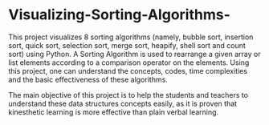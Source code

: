 # Visualizing-Sorting-Algorithms-
This project visualizes 8 sorting algorithms (namely, bubble sort, insertion sort, quick sort, selection sort, merge sort, heapify, shell sort and count sort) using Python. A Sorting Algorithm is used to rearrange a given array or list elements according to a comparison operator on the elements. Using this project, one can understand the concepts, codes, time complexities and the basic effectiveness of these algorithms.

The main objective of this project is to help the students and teachers to understand these data structures concepts easily, as it is proven that kinesthetic learning is more effective than plain verbal learning. 
